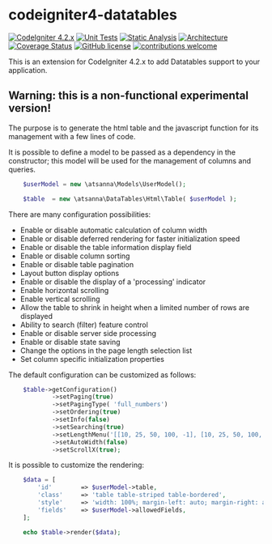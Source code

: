 # codeigniter4-datatables
[![CodeIgniter 4.2.x](https://img.shields.io/badge/CodeIgniter-4.2.x-orange.svg)](https://codeigniter.com/)
[![Unit Tests](https://github.com/atsanna/codeigniter4-datatables/workflows/PHPUnit/badge.svg)](https://github.com/atsanna/codeigniter4-datatables/actions/workflows/phpunit.yml)
[![Static Analysis](https://github.com/atsanna/codeigniter4-datatables/workflows/PHPStan/badge.svg)](https://github.com/atsanna/codeigniter4-datatables/actions/workflows/phpstan.yml)
[![Architecture](https://github.com/atsanna/codeigniter4-datatables/workflows/Deptrac/badge.svg)](https://github.com/atsanna/codeigniter4-datatables/actions/workflows/deptrac.yml)
[![Coverage Status](https://coveralls.io/repos/github/atsanna/codeigniter4-datatables/badge.svg)](https://coveralls.io/github/atsanna/codeigniter4-datatables)
[![GitHub license](https://img.shields.io/github/license/atsanna/codeigniter4-datatables)](https://github.com/atsanna/codeigniter4-datatables/blob/main/LICENSE)
[![contributions welcome](https://img.shields.io/badge/contributions-welcome-brightgreen.svg?style=flat)](https://github.com/atsanna/codeigniter4-datatables/pulls)

This is an extension for CodeIgniter 4.2.x to add Datatables support to your application.

## Warning: this is a non-functional experimental version!

The purpose is to generate the html table and the javascript function for its management with a few lines of code.

It is possible to define a model to be passed as a dependency in the constructor; this model will be used for the management of columns and queries.
```php
    $userModel = new \atsanna\Models\UserModel();

    $table 	= new \atsanna\DataTables\Html\Table( $userModel );
```

There are many configuration possibilities:

- Enable or disable automatic calculation of column width
- Enable or disable deferred rendering for faster initialization speed
- Enable or disable the table information display field
- Enable or disable column sorting
- Enable or disable table pagination
- Layout button display options
- Enable or disable the display of a 'processing' indicator
- Enable horizontal scrolling
- Enable vertical scrolling
- Allow the table to shrink in height when a limited number of rows are displayed
- Ability to search (filter) feature control
- Enable or disable server side processing
- Enable or disable state saving
- Change the options in the page length selection list
- Set column specific initialization properties

The default configuration can be customized as follows:
```php
    $table->getConfiguration()
            ->setPaging(true)
            ->setPagingType( 'full_numbers')
            ->setOrdering(true)
            ->setInfo(false)
            ->setSearching(true)
            ->setLengthMenu('[[10, 25, 50, 100, -1], [10, 25, 50, 100, "All"]]')
            ->setAutoWidth(false)
            ->setScrollX(true);
```

It is possible to customize the rendering:
```php
    $data = [
        'id'        => $userModel->table,
        'class'     => 'table table-striped table-bordered',
        'style'     => 'width: 100%; margin-left: auto; margin-right: auto;',
        'fields'    => $userModel->allowedFields,
    ];

    echo $table->render($data);
```
